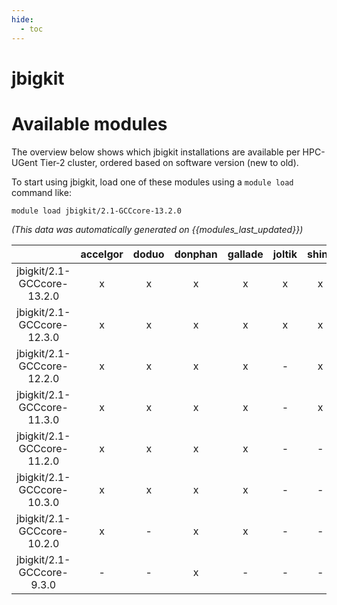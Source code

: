 ```yaml
---
hide:
  - toc
---
```


jbigkit
=======

# Available modules


The overview below shows which jbigkit installations are available per HPC-UGent Tier-2 cluster, ordered based on software version (new to old).

To start using jbigkit, load one of these modules using a `module load` command like:

```shell
module load jbigkit/2.1-GCCcore-13.2.0
```

*(This data was automatically generated on {{modules_last_updated}})*  

| |accelgor|doduo|donphan|gallade|joltik|shinx|skitty|
| :---: | :---: | :---: | :---: | :---: | :---: | :---: | :---: |
|jbigkit/2.1-GCCcore-13.2.0|x|x|x|x|x|x|x|
|jbigkit/2.1-GCCcore-12.3.0|x|x|x|x|x|x|x|
|jbigkit/2.1-GCCcore-12.2.0|x|x|x|x|-|x|-|
|jbigkit/2.1-GCCcore-11.3.0|x|x|x|x|-|x|-|
|jbigkit/2.1-GCCcore-11.2.0|x|x|x|x|-|-|-|
|jbigkit/2.1-GCCcore-10.3.0|x|x|x|x|-|-|-|
|jbigkit/2.1-GCCcore-10.2.0|x|-|x|x|-|-|-|
|jbigkit/2.1-GCCcore-9.3.0|-|-|x|-|-|-|-|

